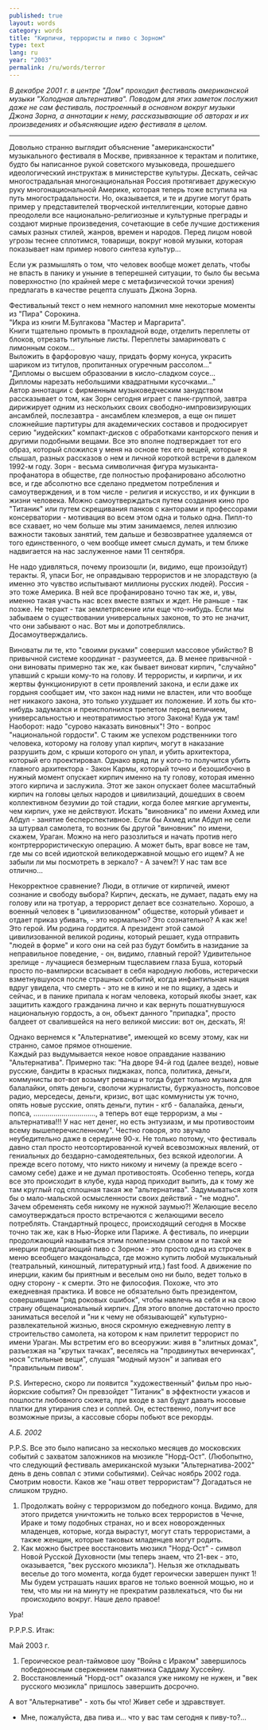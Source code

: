 ```yaml
---
published: true
layout: words
category: words
title: "Кирпичи, террористы и пиво с Зорном"
type: text
lang: ru
year: "2003"
permalink: /ru/words/terror
---
```


_В декабре 2001 г. в центре "Дом" проходил фестиваль американской музыки "Холодная альтернатива". Поводом для этих заметок послужил даже не сам фестиваль, построенный в основном вокруг музыки Джона Зорна, а аннотации к нему, рассказывающие об авторах и их произведениях и объясняющие идею фестиваля в целом._

***

Довольно странно выглядит объяснение "американскости" музыкального фестиваля в Москве, привязанное к терактам и политике, будто бы написанное рукой советского музыковеда, прошедшего идеологический инструктаж в министерстве культуры. Дескать, сейчас многострадальная многонациональная Россия протягивает дружескую руку многонациональной Америке, которая теперь тоже вступила на путь многострадальности. Но, оказывается, и те и другие могут брать пример у представителей творческой интеллигенции, которые давно преодолели все национально-религиозные и культурные преграды и создают мирные произведения, сочетающие в себе лучшие достижения самых разных стилей, жанров, времен и народов. Перед лицом новой угрозы теснее сплотимся, товарищи, вокруг новой музыки, которая показывает нам пример нового синтеза культур...

Если уж размышлять о том, что человек вообще может делать, чтобы не впасть в панику и уныние в теперешней ситуации, то было бы весьма поверхностно (по крайней мере с метафизической точки зрения) предлагать в качестве рецепта слушать Джона Зорна.

Фестивальный текст о нем немного напомнил мне некоторые моменты из "Пира" Сорокина.  
"Икра из книги М.Булгакова "Мастер и Маргарита".  
Книги тщательно промыть в прохладной воде, отделить переплеты от блоков, отрезать титульные листы. Переплеты замариновать с лимонным соком...   
Выложить в фарфоровую чашу, придать форму конуса, украсить шариком из титулов, пропитанных огуречным рассолом..."  
"Дипломы о высшем образовании в кисло-сладком соусе...  
Дипломы нарезать небольшими квадратными кусочками..."  
Автор аннотации с фирменным музыковедческим занудством рассказывает о том, как Зорн сегодня играет с панк-группой, завтра дирижирует одним из нескольких своих свободно-импровизирующих ансамблей, послезавтра - ансамблем клезмеров, а еще он пишет сложнейшие партитуры для академических составов и продюсирует серию "иудейских" компакт-дисков с обработками канторского пения и другими подобными вещами. Все это вполне подтверждает тот его образ, который сложился у меня на основе тех его вещей, которые я слышал, разных рассказов о нем и личной короткой встречи в далеком 1992-м году. Зорн - весьма символичная фигура музыканта-профанатора в обществе, где полностью профанировано абсолютно все, и где абсолютно все сделано предметом потребления и самоутверждения, и в том числе - религия и искусство, и их функции в жизни человека. Можно самоутверждаться путем создания кино про "Титаник" или путем скрещивания панков с канторами и профессорами консерватории - мотивация во всем этом одна и только одна. Пипл-то все схавает, но чем больше мы этим занимаемся, лелея иллюзию важности таковых занятий, тем дальше и безвозвратнее удаляемся от того единственного, о чем вообще имеет смысл думать, и тем ближе надвигается на нас заслуженное нами 11 сентября.

Не надо удивляться, почему произошли (и, видимо, еще произойдут) теракты. Я, упаси Бог, не оправдываю террористов и не злорадствую (а именно это чувство испытывают миллионы русских людей). Россия - это тоже Америка. В ней все профанировано точно так же, и, увы, именно такая участь нас всех вместе взятых и ждет. Не раньше - так позже. Не теракт - так землетрясение или еще что-нибудь. Если мы забываем о существовании универсальных законов, то это не значит, что они забывают о нас. Вот мы и допотреблялись. Досамоутверждались.

Виноваты ли те, кто "своими руками" совершил массовое убийство? В привычной системе координат - разумеется, да. В менее привычной - они виноваты примерно так же, как бывает виноват кирпич, "случайно" упавший с крыши кому-то на голову. И террористы, и кирпичи, и их жертвы функционируют в сети проявлений закона, и если даже их гордыня сообщает им, что закон над ними не властен, или что вообще нет никакого закона, это только ухудшает их положение. И хоть бы кто-нибудь задумался и преисполнился трепетом перед величием, универсальностью и неотвратимостью этого Закона! Куда уж там! Наоборот: надо "сурово наказать виновных"! Это - вопрос "национальной гордости". С таким же успехом родственники того человека, которому на голову упал кирпич, могут в наказание разрушить дом, с крыши которого он упал, и убить архитектора, который его проектировал. Однако вряд ли у кого-то получится убить главного архитектора - Закон Кармы, который точно и безошибочно в нужный момент опускает кирпич именно на ту голову, которая именно этого кирпича и заслужила. Этот же закон опускает более масштабный кирпич на головы целых народов и цивилизаций, дошедших в своем коллективном безумии до той стадии, когда более мягкие аргументы, чем кирпич, уже не действуют. Искать "виновника" по имени Ахмед или Абдул - занятие бесперспективное. Если бы Ахмед или Абдул не сели за штурвал самолета, то возник бы другой "виновник" по имени, скажем, Ураган. Можно на него разозлиться и начать против него контртеррористическую операцию. А может быть, враг вовсе не там, где мы со всей идиотской великодержавной мощью его ищем? А не забыли ли мы посмотреть в зеркало? - А зачем?! У нас там все отлично...

Некорректное сравнение? Люди, в отличие от кирпичей, имеют сознание и свободу выбора? Кирпич, дескать, не думает, падать ему на голову или на тротуар, а террорист делает все сознательно. Хорошо, а военный человек в "цивилизованном" обществе, который убивает и отдает приказ убивать, - это нормально? Это сознательно? А как же! Это герой. Им родина гордится. А президент этой самой цивилизованной великой родины, который решает, куда отправить "людей в форме" и кого они на сей раз будут бомбить в назидание за неправильное поведение, - он, видимо, главный герой? Удивительное зрелище - лучащиеся безмерным тщеславием глаза Буша, который просто по-вампирски всасывает в себя народную любовь, истерически взметнувшуюся после страшных событий, когда инфантильная нация вдруг увидела, что смерть - это не в кино и не по ящику, а здесь и сейчас, и в панике припала к ногам человека, который якобы знает, как защитить каждого гражданина лично и как вернуть пошатнувшуюся национальную гордость, а он, объект данного "припадка", просто балдеет от свалившейся на него великой миссии: вот он, дескать, Я!

Однако вернемся к "Альтернативе", имеющей ко всему этому, как ни странно, самое прямое отношение.  
Каждый раз выдумывается некое новое оправдание названию "Альтернатива". Примерно так: "На дворе 94-й год (далее везде), новые русские, бандиты в красных пиджаках, попса, политика, деньги, коммунисты вот-вот возьмут реванш и тогда будет только музыка для балалайки, опять деньги, сволочи журналисты, буржуазность, попсовое радио, мерседесы, деньги, кризис, вот щас коммунисты уж точно, опять новые русские, опять деньги, путин - кгб - балалайка, деньги, попса, ..............................., а теперь вот еще терроризм, а мы - альтернатива!!! У нас нет денег, но есть энтузиазм, и мы противостоим всему вышеперечисленному". Честно говоря, это звучало неубедительно даже в середине 90-х. Не только потому, что фестиваль давно стал просто неотсортированной кучей всевозможных явлений, от гениальных до бездарно-самодеятельных, без всякой идеологии. А прежде всего потому, что никто никому и ничему (а прежде всего - самому себе) даже и не думал противостоять. Особенно теперь, когда все это происходит в клубе, куда народ приходит выпить, да к тому же там круглый год сплошная такая же "альтернатива". Задумываться хотя бы о мало-мальской осмысленности своих действий - "не модно". Зачем обременять себя никому не нужной заумью?! Желающие весело самоутверждаться просто встречаются с желающими весело потреблять. Стандартный процесс, происходящий сегодня в Москве точно так же, как в Нью-Йорке или Париже. А фестиваль, по инерции продолжающий называться этим помпезным словом и по такой же инерции предлагающий пиво с Зорном - это просто одна из строчек в меню всеобщего макдональдса, где можно купить любой музыкальный (театральный, киношный, литературный итд.) fast food. А движение по инерции, каким бы приятным и веселым оно ни было, ведет только в одну сторону - к смерти. Это не философия. Похоже, что это ежедневная практика. И вовсе не обязательно быть президентом, совершившим "ряд роковых ошибок", чтобы навлечь на себя и на свою страну общенациональный кирпич. Для этого вполне достаточно просто заниматься веселой и "ни к чему не обязывающей" культурно-развлекательной жизнью, внося скромную ежедневную лепту в строительство самолета, на котором к нам прилетит террорист по имени Ураган. Мы встретим его во всеоружии: живя в "элитных домах", разъезжая на "крутых тачках", веселясь на "продвинутых вечеринках", нося "стильные вещи", слушая "модный музон" и запивая его "правильным пивом".

P.S. Интересно, скоро ли появится "художественный" фильм про нью-йоркские события? Он превзойдет "Титаник" в эффектности ужасов и пошлости любовного сюжета, при входе в зал будут давать носовые платки для утирания слез и соплей. Он, естественно, получит все возможные призы, а кассовые сборы побьют все рекорды.

_А.Б. 2002_

P.P.S. Все это было написано за несколько месяцев до московских событий с захватом заложников на мюзикле "Норд-Ост". (Любопытно, что следующий фестиваль американской музыки "Альтернатива-2002" день в день совпал с этими событиями). Сейчас ноябрь 2002 года. Смотрим новости. Каков же "наш ответ террористам"? Догадаться не слишком трудно.  
1. Продолжать войну с терроризмом до победного конца. Видимо, для этого придется уничтожить не только всех террористов в Чечне, Ираке и тому подобных странах, но и всех новорожденных младенцев, которые, когда вырастут, могут стать террористами, а также женщин, которые таковых младенцев могут родить.  
2. Как можно быстрее восстановить мюзикл "Норд-Ост" - символ Новой Русской Духовности (мы теперь знаем, что 21-век - это, оказывается, "век русского мюзикла"). Нельзя же откладывать веселье до того момента, когда будет героически завершен пункт 1! Мы будем устрашать наших врагов не только военной мощью, но и тем, что мы ни на минуту не прекратим развлекаться, что бы ни происходило вокруг. Наше дело правое!

Ура!

P.P.P.S. Итак:

Май 2003 г.  
1. Героическое реал-таймовое шоу "Война с Ираком" завершилось победоносным свержением памятника Саддаму Хуссейну.  
2. Восстановленный "Норд-ост" оказался уже никому не нужен, и "век русского мюзикла" пришлось завершить досрочно.  

А вот "Альтернативе" - хоть бы что! Живет себе и здравствует.   
- Мне, пожалуйста, два пива и... что у вас там сегодня к пиву-то?...